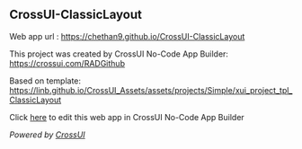 ## CrossUI-ClassicLayout
Web app url : https://chethan9.github.io/CrossUI-ClassicLayout

This project was created by CrossUI No-Code App Builder: https://crossui.com/RADGithub

Based on template: https://linb.github.io/CrossUI_Assets/assets/projects/Simple/xui_project_tpl_ClassicLayout

Click [here](https://crossui.com/RADGithub/#!from=github&owner=chethan9&repo=CrossUI-ClassicLayout) to edit this web app in CrossUI No-Code App Builder

<i>Powered by [CrossUI](https://crossui.com)</i>

